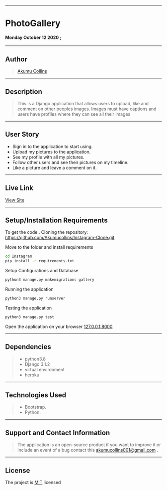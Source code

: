 ***

# PhotoGallery

#### **Monday October 12 2020** ;

---

## Author
> [Akumu Collins](https://github.com/Akumucollins)

***

## Description
>This is a Django application that allows users to upload, like and comment on other peoples images. Images must have captions and users have profiles where they can see all their images

---

## User Story  
  
* Sign in to the application to start using.
* Upload my pictures to the application.
* See my profile with all my pictures.
* Follow other users and see their pictures on my timeline.
* Like a picture and leave a comment on it.  

---

## Live Link
[View Site](https://instaroom.herokuapp.com/)

***

## Setup/Installation Requirements
To get the code..
Cloning the repository:
 https://github.com/Akumucollins/Instagram-Clone.git
  
Move to the folder and install requirements
  ```bash
  cd Instagram
  pip install -r requirements.txt
  ```
Setup Configurations and  Database
  ```bash 
  python3 manage.py makemigrations gallery 
  ``` 
Running the application
  ```bash
  python3 manage.py runserver
  ```
  
Testing the application
  ```bash
  python3 manage.py test
  ```
Open the application on your browser 
[127.0.0.1:8000](http://127.0.0.1:8000/)

---

## Dependencies
>* python3.8
>* Django 3.1.2
>* virtual environment
>* heroku
***

## Technologies Used
>* Bootstrap.
>* Python.

 
---

## Support and Contact Information
> The application is an open-source product if you  want to improve it or include an event of a bug  contact this
> akumucollins001@gmail.com .
***

## License
The project is [MIT](LICENSE) licensed 